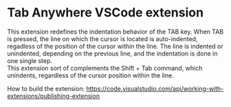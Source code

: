 # Tab Anywhere VSCode extension

This extension redefines the indentation behavior of the TAB key. When TAB is
pressed, the line on which the cursor is located is auto-indented, regadless
of the position of the cursor within the line. The line is indented or
unindented, depending on the previous line, and the indentation is done in one
single step.  
This extension sort of complements the  Shift + Tab command, which unindents,
regardless of the cursor position within the line.


How to build the extension: https://code.visualstudio.com/api/working-with-extensions/publishing-extension

 
